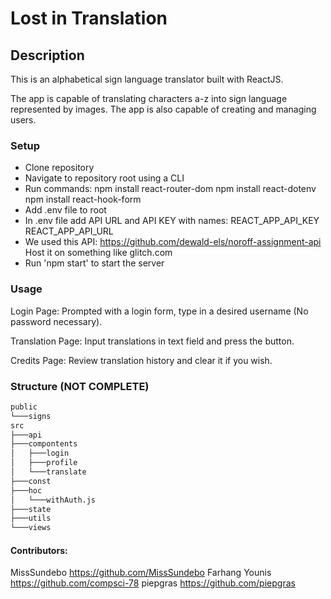 # Lost in Translation

## Description

This is an alphabetical sign language translator built with ReactJS.

The app is capable of translating characters a-z into sign language represented by images. The app is also capable of creating and managing users.  

### Setup

- Clone repository
- Navigate to repository root using a CLI
- Run commands:
    npm install react-router-dom
    npm install react-dotenv
    npm install react-hook-form
- Add .env file to root
- In .env file add API URL and API KEY with names:
    REACT_APP_API_KEY
    REACT_APP_API_URL
- We used this API: https://github.com/dewald-els/noroff-assignment-api
    Host it on something like glitch.com
- Run 'npm start' to start the server

### Usage
Login Page:
Prompted with a login form, type in a desired username (No password necessary).

Translation Page:
Input translations in text field and press the button.

Credits Page:
Review translation history and clear it if you wish.


### Structure (NOT COMPLETE)
```bash
public
└───signs
src
├───api
├───compontents
│   ├───login
│   ├───profile
│   └───translate
├───const
├───hoc
│   └───withAuth.js
├───state
├───utils
└───views
```

#### Contributors:
MissSundebo    https://github.com/MissSundebo
Farhang Younis https://github.com/compsci-78
piepgras       https://github.com/piepgras
